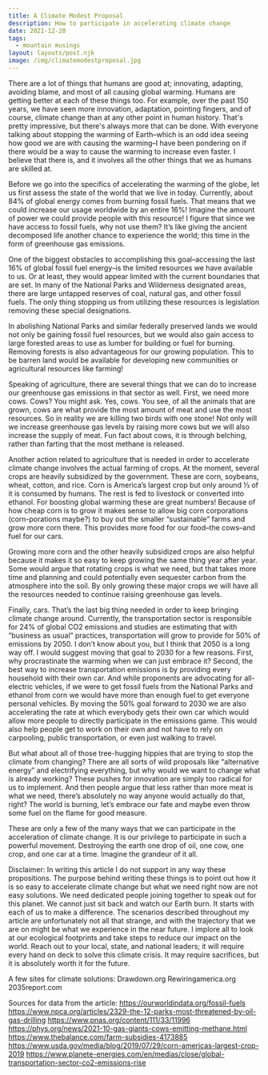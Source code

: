```yaml
---
title: A Climate Modest Proposal
description: How to participate in accelerating climate change
date: 2021-12-20
tags:
  - mountain musings
layout: layouts/post.njk
image: /img/climatemodestproposal.jpg
---
```


There are a lot of things that humans are good at; innovating, adapting, avoiding blame, and most of all causing global warming. Humans are getting better at each of these things too. For example, over the past 150 years, we have seen more innovation, adaptation, pointing fingers, and of course, climate change than at any other point in human history. That's pretty impressive, but there's always more that can be done. With everyone talking about stopping the warming of Earth–which is an odd idea seeing how good we are with causing the warming–I have been pondering on if there would be a way to cause the warming to increase even faster. I believe that there is, and it involves all the other things that we as humans are skilled at.

Before we go into the specifics of accelerating the warming of the globe, let us first assess the state of the world that we live in today. Currently, about 84% of global energy comes from burning fossil fuels. That means that we could increase our usage worldwide by an entire 16%! Imagine the amount of power we could provide people with this resource! I figure that since we have access to fossil fuels, why not use them? It’s like giving the ancient decomposed life another chance to experience the world; this time in the form of greenhouse gas emissions. 

One of the biggest obstacles to accomplishing this goal–accessing the last 16% of global fossil fuel energy–is the limited resources we have available to us. Or at least, they would appear limited with the current boundaries that are set. In many of the National Parks and Wilderness designated areas, there are large untapped reserves of coal, natural gas, and other fossil fuels. The only thing stopping us from utilizing these resources is legislation removing these special designations.

In abolishing National Parks and similar federally preserved lands we would not only be gaining fossil fuel resources, but we would also gain access to large forested areas to use as lumber for building or fuel for burning. Removing forests is also advantageous for our growing population. This to be barren land would be available for developing new communities or agricultural resources like farming! 

Speaking of agriculture, there are several things that we can do to increase our greenhouse gas emissions in that sector as well. First, we need more cows. Cows? You might ask. Yes, cows. You see, of all the animals that are grown, cows are what provide the most amount of meat and use the most resources. So in reality we are killing two birds with one stone! Not only will we increase greenhouse gas levels by raising more cows but we will also increase the supply of meat. Fun fact about cows, it is through belching, rather than farting that the most methane is released.

Another action related to agriculture that is needed in order to accelerate climate change involves the actual farming of crops. At the moment, several crops are heavily subsidized by the government. These are corn, soybeans, wheat, cotton, and rice. Corn is America’s largest crop but only around ⅓ of it is consumed by humans. The rest is fed to livestock or converted into ethanol. For boosting global warming these are great numbers! Because of how cheap corn is to grow it makes sense to allow big corn corporations (corn-porations maybe?) to buy out the smaller “sustainable” farms and grow more corn there. This provides more food for our food–the cows–and fuel for our cars.

Growing more corn and the other heavily subsidized crops are also helpful because it makes it so easy to keep growing the same thing year after year. Some would argue that rotating crops is what we need, but that takes more time and planning and could potentially even sequester carbon from the atmosphere into the soil. By only growing these major crops we will have all the resources needed to continue raising greenhouse gas levels.

Finally, cars. That’s the last big thing needed in order to keep bringing climate change around. Currently, the transportation sector is responsible for 24% of global CO2 emissions and studies are estimating that with “business as usual” practices, transportation will grow to provide for 50% of emissions by 2050. I don’t know about you, but I think that 2050 is a long way off. I would suggest moving that goal to 2030 for a few reasons. First, why procrastinate the warming when we can just embrace it? Second, the best way to increase transportation emissions is by providing every household with their own car. And while proponents are advocating for all-electric vehicles, if we were to get fossil fuels from the National Parks and ethanol from corn we would have more than enough fuel to get everyone personal vehicles. By moving the 50% goal forward to 2030 we are also accelerating the rate at which everybody gets their own car which would allow more people to directly participate in the emissions game. This would also help people get to work on their own and not have to rely on carpooling, public transportation, or even just walking to travel.

But what about all of those tree-hugging hippies that are trying to stop the climate from changing? There are all sorts of wild proposals like “alternative energy” and electrifying everything, but why would we want to change what is already working? These pushes for innovation are simply too radical for us to implement. And then people argue that less rather than more meat is what we need, there’s absolutely no way anyone would actually do that, right? The world is burning, let’s embrace our fate and maybe even throw some fuel on the flame for good measure. 

These are only a few of the many ways that we can participate in the acceleration of climate change. It is our privilege to participate in such a powerful movement. Destroying the earth one drop of oil, one cow, one crop, and one car at a time. Imagine the grandeur of it all.


Disclaimer:
In writing this article I do not support in any way these propositions. The purpose behind writing these things is to point out how it is so easy to accelerate climate change but what we need right now are not easy solutions. We need dedicated people joining together to speak out for this planet. We cannot just sit back and watch our Earth burn. It starts with each of us to make a difference. The scenarios described throughout my article are unfortunately not all that strange, and with the trajectory that we are on might be what we experience in the near future. I implore all to look at our ecological footprints and take steps to reduce our impact on the world. Reach out to your local, state, and national leaders; it will require every hand on deck to solve this climate crisis. It may require sacrifices, but it is absolutely worth it for the future.

A few sites for climate solutions:
Drawdown.org
Rewiringamerica.org
2035report.com

Sources for data from the article:
https://ourworldindata.org/fossil-fuels
https://www.npca.org/articles/2329-the-12-parks-most-threatened-by-oil-gas-drilling
https://www.pnas.org/content/111/33/11996
https://phys.org/news/2021-10-gas-giants-cows-emitting-methane.html
https://www.thebalance.com/farm-subsidies-4173885
https://www.usda.gov/media/blog/2019/07/29/corn-americas-largest-crop-2019
https://www.planete-energies.com/en/medias/close/global-transportation-sector-co2-emissions-rise
